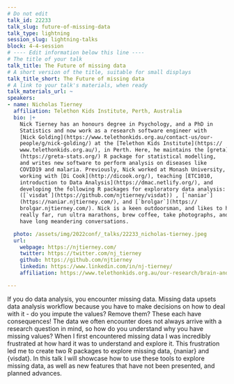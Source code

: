 ```yaml
---
# Do not edit
talk_id: 22233
talk_slug: future-of-missing-data
talk_type: lightning
session_slug: lightning-talks
block: 4-4-session
# ---- Edit information below this line ----
# The title of your talk
talk_title: The Future of missing data
# A short version of the title, suitable for small displays
talk_title_short: The Future of missing data
# A link to your talk's materials, when ready
talk_materials_url: ~
speakers:
- name: Nicholas Tierney
  affiliation: Telethon Kids Institute, Perth, Australia
  bio: |+
    Nick Tierney has an honours degree in Psychology, and a PhD in
    Statistics and now work as a research software engineer with
    [Nick Golding](https://www.telethonkids.org.au/contact-us/our-
    people/g/nick-golding/) at the [Telethon Kids Institute](https://
    www.telethonkids.org.au/), in Perth. Here, he maintains the [greta]
    (https://greta-stats.org/) R package for statistical modelling,
    and writes new software to perform analysis on diseases like
    COVID19 and malaria. Previously, Nick worked at Monash University,
    working with [Di Cook](http://dicook.org/), teaching [ETC1010,
    introduction to Data Analysis](https://dmac.netlify.org/), and
    developing the following R packages for exploratory data analysis:
    ([`visdat`](https://github.com/njtierney/visdat)) , [`naniar`]
    (https://naniar.njtierney.com/), and [`brolgar`](https://
    brolgar.njtierney.com/). Nick is a keen outdoorsman, and likes to hike
    really far, run ultra marathons, brew coffee, take photographs, and
    have long meandering conversations.

  photo: /assets/img/2022conf/_talks/22233_nicholas-tierney.jpeg
  url:
    webpage: https://njtierney.com/
    twitter: https://twitter.com/nj_tierney
    github: https://github.com/njtierney
    linkedin: https://www.linkedin.com/in/nj-tierney/
    affiliation: https://www.telethonkids.org.au/our-research/brain-and-behaviour/population-health-program/geospatial-health-and-development/

---
```


<!-- ABSTRACT ----
Please write abstract below. You may use simple markdown (links, code style, bold, italics)
-->

If you do data analysis, you encounter missing data. Missing data upsets data
analysis workflow because you have to make decisions on how to deal with it -
do you impute the values? Remove them? These each have consequences! The data we
often encounter does not always arrive with a research question in mind, so how
do you understand why you have missing values? When I first encountered missing
data I was incredibly frustrated at how hard it was to understand and explore
it. This frustration led me to create two R packages to explore missing data,
{naniar} and {visdat}. In this talk I will showcase how to use these tools to
explore missing data, as well as new features that have not been presented, and
planned advances.
